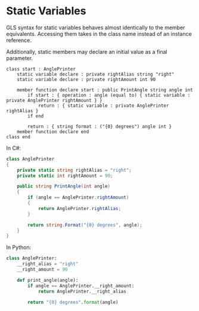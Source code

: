 # Static Variables

GLS syntax for static variables behaves almost identically to the member equivalents.
Accessing them takes in the class name instead of an instance reference.

Additionally, static members may declare an initial value as a final parameter.

```gls
class start : AnglePrinter
    static variable declare : private rightAlias string "right"
    static variable declare : private rightAmount int 90

    member function declare start : public PrintAngle string angle int
        if start : { operation : angle (equal to) { static variable : private AnglePrinter rightAmount } }
            return : { static variable : private AnglePrinter rightAlias }
        if end

        return : { string format : ("{0} degrees") angle int }
    member function declare end
class end
```

In C#:

```csharp
class AnglePrinter
{
    private static string rightAlias = "right";
    private static int rightAmount = 90;

    public string PrintAngle(int angle)
    {
        if (angle == AnglePrinter.rightAmount)
        {
            return AnglePrinter.rightAlias;
        }

        return string.Format("{0} degrees", angle);
    }
}
```

In Python:

```python
class AnglePrinter:
    __right_alias = "right"
    __right_amount = 90

    def print_angle(angle):
        if angle == AnglePrinter.__right_amount:
            return AnglePrinter.__right_alias

        return "{0} degrees".format(angle)
```
